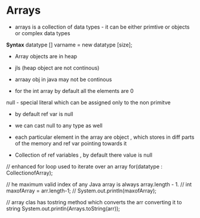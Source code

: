 # Arrays 

- arrays is a collection of data types - it can be either primtive or objects or complex data types 

**Syntax**
datatype [] varname = new datatype [size];

- Array objects are in heap
- jls (heap object are not continous)
- arraay obj in java may not be continous

- for the int array by default all the elements are 0

null - special literal which can be assigned only to the non primitve 
- by default ref var is null
- we can cast null to any type as well

- each particular element in the array are object , which stores in diff parts of the memory and ref var pointing towards it
- Collection of ref variables , by default there value is null

// enhanced for loop 
used to iterate over an array
for(datatype : CollectionofArray);


//        he maximum valid index of any Java array is always array.length - 1.
//        int maxofArray = arr.length-1;
//        System.out.println(maxofArray);

//      array clas has tostring method which converts the arr converting it to string
        System.out.println(Arrays.toString(arr));
